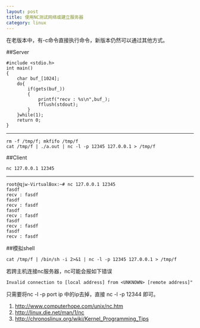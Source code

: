 ```yaml
---
layout: post
title: 使用NC测试网络或建立服务器
category: linux
---
```


在老版本中，有-c命令直接执行命令，新版本仍然可以通过其他方式。

##Server

	#include <stdio.h>
	int main()
	{
		char buf_[1024];
		do{
			if(gets(buf_))
			{
				printf("recv : %s\n",buf_);
				fflush(stdout);
			}
		}while(1);
		return 0;
	} 
	
---

	rm -f /tmp/f; mkfifo /tmp/f
	cat /tmp/f | ./a.out | nc -l -p 12345 127.0.0.1 > /tmp/f
	
##Client

	nc 127.0.0.1 12345
	
---

	root@qjw-VirtualBox:~# nc 127.0.0.1 12345
	fasdf
	recv : fasdf
	fasdf
	recv : fasdf
	fasdf
	recv : fasdf
	fasdf
	recv : fasdf
	fasdf
	recv : fasdf
	
##模拟shell

	cat /tmp/f | /bin/sh -i 2>&1 | nc -l -p 12345 127.0.0.1 > /tmp/f
	
若跨主机连接nc服务器，nc可能会报如下错误

	Invalid connection to [local address] from <UNKNOWN> [remote address]"
	
只需要将nc -l -p port ip 中的ip去掉，直接 nc -l -p 12344 即可。

1. <http://www.computerhope.com/unix/nc.htm>
1. <http://linux.die.net/man/1/nc>
1. <http://chronoslinux.org/wiki/Kernel_Programming_Tips>